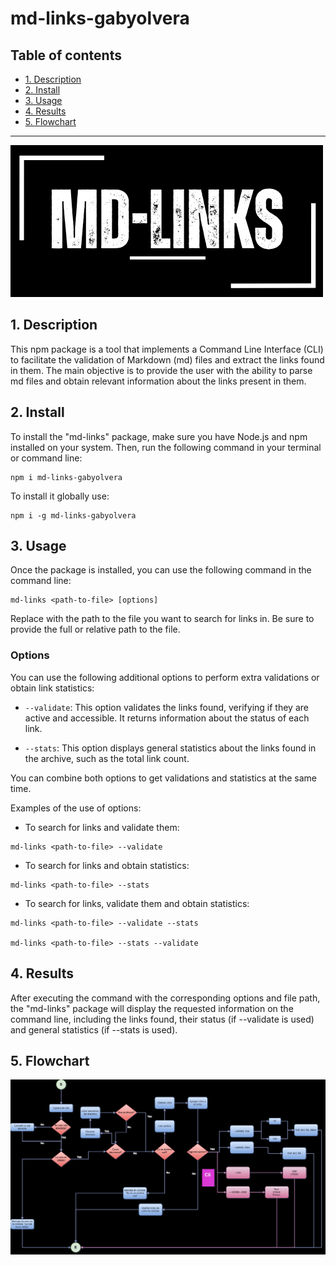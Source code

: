# md-links-gabyolvera

## Table of contents

* [1. Description](#1-description)
* [2. Install](#2-install)
* [3. Usage](#3-usage)
* [4. Results](#4-results)
* [5. Flowchart](#5-flowchart)

***

![md-links](./md-.png)
## 1. Description

This npm package is a tool that implements a Command Line Interface (CLI) to facilitate the validation of Markdown (md) files and extract the links found in them. The main objective is to provide the user with the ability to parse md files and obtain relevant information about the links present in them.
## 2. Install

To install the "md-links" package, make sure you have Node.js and npm installed on your system. Then, run the following command in your terminal or command line:

```
npm i md-links-gabyolvera
```

To install it globally use:

```
npm i -g md-links-gabyolvera
```
## 3. Usage

Once the package is installed, you can use the following command in the command line:

```
md-links <path-to-file> [options]
```

Replace <path-to-file> with the path to the file you want to search for links in. Be sure to provide the full or relative path to the file.

### Options

You can use the following additional options to perform extra validations or obtain link statistics:

* `--validate`: This option validates the links found, verifying if they are active and accessible. It returns information about the status of each link.

* `--stats`: This option displays general statistics about the links found in the archive, such as the total link count.

You can combine both options to get validations and statistics at the same time.

Examples of the use of options:

* To search for links and validate them:
```
md-links <path-to-file> --validate
```

* To search for links and obtain statistics:
```
md-links <path-to-file> --stats
```

* To search for links, validate them and obtain statistics:
```
md-links <path-to-file> --validate --stats

md-links <path-to-file> --stats --validate
```

## 4. Results

After executing the command with the corresponding options and file path, the "md-links" package will display the requested information on the command line, including the links found, their status (if --validate is used) and general statistics (if --stats is used).

## 5. Flowchart

![Flowchart](./md-links-flujograma.png)